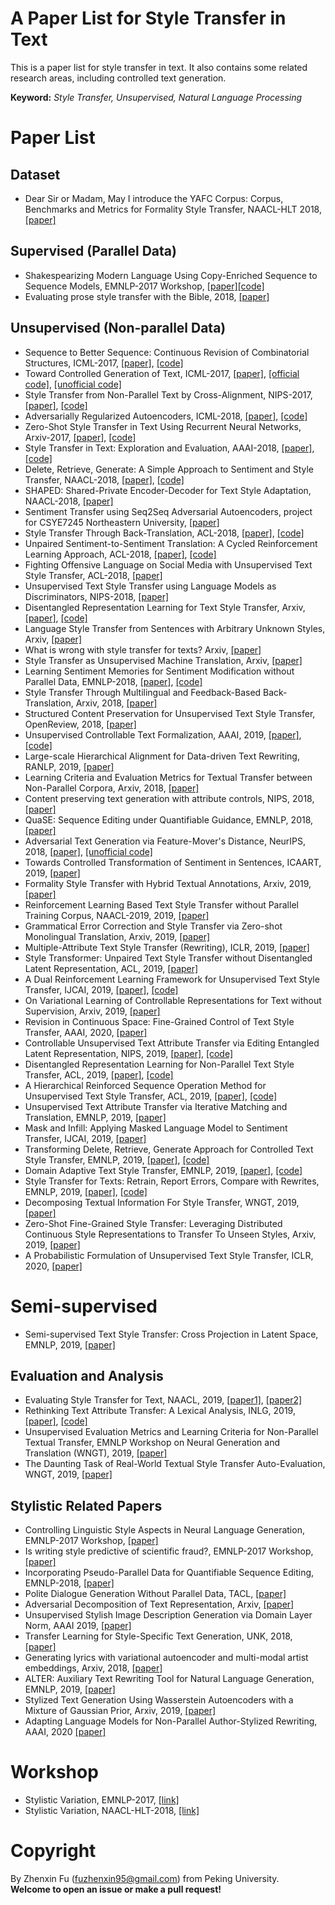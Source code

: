 # A Paper List for Style Transfer in Text
This is a paper list for style transfer in text. It also contains some related research areas, including controlled text generation.

**Keyword:** *Style Transfer, Unsupervised, Natural Language Processing*

# Paper List


## Dataset
- Dear Sir or Madam, May I introduce the YAFC Corpus: Corpus, Benchmarks and Metrics for Formality Style Transfer, NAACL-HLT 2018, [[paper]](https://arxiv.org/abs/1803.06535)

## Supervised (Parallel Data)
- Shakespearizing Modern Language Using Copy-Enriched Sequence to Sequence Models, EMNLP-2017 Workshop, [[paper]](https://arxiv.org/abs/1707.01161)[[code]](https://github.com/harsh19/Shakespearizing-Modern-English)
- Evaluating prose style transfer with the Bible, 2018, [[paper]](https://arxiv.org/abs/1711.04731)

## Unsupervised (Non-parallel Data)
- Sequence to Better Sequence: Continuous Revision of Combinatorial Structures, ICML-2017, [[paper]](http://proceedings.mlr.press/v70/mueller17a.html), [[code]](https://bitbucket.org/jwmueller/sequence-to-better-sequence/)
- Toward Controlled Generation of Text, ICML-2017, [[paper]](https://arxiv.org/abs/1703.00955), [[official code]](https://github.com/asyml/texar/tree/master/examples/text_style_transfer), [[unofficial code]](https://github.com/GBLin5566/toward-controlled-generation-of-text-pytorch)
- Style Transfer from Non-Parallel Text by Cross-Alignment, NIPS-2017, [[paper]](https://papers.nips.cc/paper/7259-style-transfer-from-non-parallel-text-by-cross-alignment.pdf), [[code]](https://github.com/shentianxiao/language-style-transfer)
- Adversarially Regularized Autoencoders, ICML-2018, [[paper]](https://arxiv.org/abs/1706.04223), [[code]](https://github.com/jakezhaojb/ARAE)
- Zero-Shot Style Transfer in Text Using Recurrent Neural Networks, Arxiv-2017, [[paper]](https://arxiv.org/abs/1711.04731), [[code]](https://github.com/keithecarlson/Zero-Shot-Style-Transfer)
- Style Transfer in Text: Exploration and Evaluation, AAAI-2018, [[paper]](https://arxiv.org/abs/1711.06861), [[code]](https://github.com/fuzhenxin/text_style_transfer)
- Delete, Retrieve, Generate: A Simple Approach to Sentiment and Style Transfer, NAACL-2018, [[paper]](https://arxiv.org/abs/1804.06437), [[code]](https://worksheets.codalab.org/worksheets/0xe3eb416773ed4883bb737662b31b4948/)
- SHAPED: Shared-Private Encoder-Decoder for Text Style Adaptation, NAACL-2018, [[paper]](https://arxiv.org/abs/1804.04093)
- Sentiment Transfer using Seq2Seq Adversarial Autoencoders, project for CSYE7245 Northeastern University, [[paper]](https://arxiv.org/abs/1804.04003)
- Style Transfer Through Back-Translation, ACL-2018, [[paper]](https://arxiv.org/abs/1804.09000), [[code]](https://github.com/shrimai/Style-Transfer-Through-Back-Translation)
- Unpaired Sentiment-to-Sentiment Translation: A Cycled Reinforcement Learning Approach, ACL-2018, [[paper]](https://arxiv.org/abs/1805.05181), [[code]](https://github.com/lancopku/unpaired-sentiment-translation)
- Fighting Offensive Language on Social Media with Unsupervised Text Style Transfer, ACL-2018, [[paper]](https://arxiv.org/abs/1805.07685)
- Unsupervised Text Style Transfer using Language Models as Discriminators, NIPS-2018, [[paper]](https://arxiv.org/abs/1805.11749)
- Disentangled Representation Learning for Text Style Transfer, Arxiv, [[paper]](https://arxiv.org/abs/1808.04339), [[code]](https://github.com/vineetjohn/linguistic-style-transfer)
- Language Style Transfer from Sentences with Arbitrary Unknown Styles, Arxiv, [[paper]](https://arxiv.org/abs/1808.04071)
- What is wrong with style transfer for texts? Arxiv, [[paper]](https://arxiv.org/abs/1808.04365)
- Style Transfer as Unsupervised Machine Translation, Arxiv, [[paper]](https://arxiv.org/abs/1808.07894)
- Learning Sentiment Memories for Sentiment Modification without Parallel Data, EMNLP-2018, [[paper]](https://arxiv.org/abs/1808.07311), [[code]](https://github.com/lancopku/SMAE)
- Style Transfer Through Multilingual and Feedback-Based Back-Translation, Arxiv, 2018, [[paper]](https://arxiv.org/abs/1809.06284)
- Structured Content Preservation for Unsupervised Text Style Transfer, OpenReview, 2018, [[paper]](https://openreview.net/forum?id=S1lCbhAqKX)
- Unsupervised Controllable Text Formalization, AAAI, 2019, [[paper]](https://arxiv.org/abs/1809.04556), [[code]](https://github.com/parajain/uctf)
- Large-scale Hierarchical Alignment for Data-driven Text Rewriting, RANLP, 2019, [[paper]](https://arxiv.org/abs/1810.08237)
- Learning Criteria and Evaluation Metrics for Textual Transfer between Non-Parallel Corpora, Arxiv, 2018, [[paper]](https://arxiv.org/abs/1810.11878)
- Content preserving text generation with attribute controls, NIPS, 2018, [[paper]](https://arxiv.org/abs/1811.01135)
- QuaSE: Sequence Editing under Quantifiable Guidance, EMNLP, 2018, [[paper]](http://aclweb.org/anthology/D18-1420)
- Adversarial Text Generation via Feature-Mover's Distance, NeurIPS, 2018, [[paper]](https://arxiv.org/abs/1809.06297), [[unofficial code]](https://github.com/knok/chainer-fm-gan)
- Towards Controlled Transformation of Sentiment in Sentences, ICAART, 2019, [[paper]](https://arxiv.org/abs/1901.11467)
- Formality Style Transfer with Hybrid Textual Annotations, Arxiv, 2019, [[paper]](https://arxiv.org/abs/1903.06353)
- Reinforcement Learning Based Text Style Transfer without Parallel Training Corpus, NAACL-2019, 2019, [[paper]](https://arxiv.org/abs/1903.10671)
- Grammatical Error Correction and Style Transfer via Zero-shot Monolingual Translation, Arxiv, 2019, [[paper]](https://arxiv.org/abs/1903.11283)
- Multiple-Attribute Text Style Transfer (Rewriting), ICLR, 2019, [[paper]](https://openreview.net/forum?id=H1g2NhC5KQ)
- Style Transformer: Unpaired Text Style Transfer without Disentangled Latent Representation, ACL, 2019, [[paper]](https://arxiv.org/abs/1905.05621)
- A Dual Reinforcement Learning Framework for Unsupervised Text Style Transfer, IJCAI, 2019, [[paper]](https://arxiv.org/abs/1905.10060), [[code]](https://github.com/luofuli/DualLanST)
- On Variational Learning of Controllable Representations for Text without Supervision, Arxiv, 2019, [[paper]](https://arxiv.org/abs/1905.11975)
- Revision in Continuous Space: Fine-Grained Control of Text Style Transfer, AAAI, 2020, [[paper]](https://arxiv.org/abs/1905.12304)
- Controllable Unsupervised Text Attribute Transfer via Editing Entangled Latent Representation, NIPS, 2019, [[paper]](https://arxiv.org/abs/1905.12926), [[code]](https://github.com/nrgeup/controllable-text-attribute-transfer)
- Disentangled Representation Learning for Non-Parallel Text Style Transfer, ACL, 2019, [[paper]](https://www.aclweb.org/anthology/P19-1041), [[code]](https://github.com/vineetjohn/linguistic-style-transfer)
- A Hierarchical Reinforced Sequence Operation Method for Unsupervised Text Style Transfer, ACL, 2019, [[paper]](https://www.aclweb.org/anthology/P19-1482), [[code]](https://github.com/ChenWu98/Point-Then-Operate)
- Unsupervised Text Attribute Transfer via Iterative Matching and Translation, EMNLP, 2019, [[paper]](https://arxiv.org/abs/1901.11333)
- Mask and Infill: Applying Masked Language Model to Sentiment Transfer, IJCAI, 2019, [[paper]](https://arxiv.org/abs/1908.08039)
- Transforming Delete, Retrieve, Generate Approach for Controlled Text Style Transfer, EMNLP, 2019, [[paper]](https://arxiv.org/abs/1908.09368), [[code]](https://github.com/agaralabs/transformer-drg-style-transfer)
- Domain Adaptive Text Style Transfer, EMNLP, 2019, [[paper]](https://arxiv.org/abs/1908.09395), [[code]](https://github.com/cookielee77/DAST)
- Style Transfer for Texts: Retrain, Report Errors, Compare with Rewrites, EMNLP, 2019, [[paper]](https://arxiv.org/pdf/1908.06809.pdf), [[code]](https://github.com/VAShibaev/text_style_transfer)
- Decomposing Textual Information For Style Transfer, WNGT, 2019, [[paper]](https://arxiv.org/abs/1909.12928)
- Zero-Shot Fine-Grained Style Transfer: Leveraging Distributed Continuous Style Representations to Transfer To Unseen Styles, Arxiv, 2019, [[paper]](https://arxiv.org/abs/1911.03914)
- A Probabilistic Formulation of Unsupervised Text Style Transfer, ICLR, 2020, [[paper]](https://openreview.net/forum?id=HJlA0C4tPS)

# Semi-supervised
- Semi-supervised Text Style Transfer: Cross Projection in Latent Space, EMNLP, 2019, [[paper]](https://arxiv.org/abs/1909.11493)

## Evaluation and Analysis
- Evaluating Style Transfer for Text, NAACL, 2019, [[paper1]](https://arxiv.org/abs/1904.02295), [[paper2]](https://dspace.mit.edu/bitstream/handle/1721.1/119569/1076275047-MIT.pdf?sequence=1)
- Rethinking Text Attribute Transfer: A Lexical Analysis, INLG, 2019, [[paper]](https://arxiv.org/abs/1909.12335), [[code]](https://github.com/FranxYao/pivot_analysis)
- Unsupervised Evaluation Metrics and Learning Criteria for Non-Parallel Textual Transfer, EMNLP Workshop on Neural Generation and Translation (WNGT), 2019, [[paper]](https://arxiv.org/abs/1810.11878)
- The Daunting Task of Real-World Textual Style Transfer Auto-Evaluation, WNGT, 2019, [[paper]](https://arxiv.org/abs/1910.03747)

## Stylistic Related Papers
- Controlling Linguistic Style Aspects in Neural Language Generation, EMNLP-2017 Workshop, [[paper]](https://arxiv.org/abs/1707.02633)
- Is writing style predictive of scientific fraud?, EMNLP-2017 Workshop, [[paper]](http://www.aclweb.org/anthology/W17-4905)
- Incorporating Pseudo-Parallel Data for Quantifiable Sequence Editing, EMNLP-2018, [[paper]](https://arxiv.org/abs/1804.07007)
- Polite Dialogue Generation Without Parallel Data, TACL, [[paper]](https://arxiv.org/abs/1805.03162)
- Adversarial Decomposition of Text Representation, Arxiv, [[paper]](https://arxiv.org/abs/1808.09042)
- Unsupervised Stylish Image Description Generation via Domain Layer Norm, AAAI 2019, [[paper]](https://arxiv.org/abs/1809.06214)
- Transfer Learning for Style-Specific Text Generation, UNK, 2018, [[paper]](https://nips2018creativity.github.io/doc/Transfer%20Learning%20for%20Style-Specific%20Text%20Generation.pdf)
- Generating lyrics with variational autoencoder and multi-modal artist embeddings, Arxiv, 2018, [[paper]](https://arxiv.org/abs/1812.08318)
- ALTER: Auxiliary Text Rewriting Tool for Natural Language Generation, EMNLP, 2019, [[paper]](https://arxiv.org/abs/1909.06564)
- Stylized Text Generation Using Wasserstein Autoencoders with a Mixture of Gaussian Prior, Arxiv, 2019, [[paper]](https://arxiv.org/abs/1911.03828)
- Adapting Language Models for Non-Parallel Author-Stylized Rewriting, AAAI, 2020 [[paper]](https://arxiv.org/abs/1909.09962)

# Workshop
- Stylistic Variation, EMNLP-2017, [[link]](https://sites.google.com/site/workshoponstylisticvariation/)
- Stylistic Variation, NAACL-HLT-2018, [[link]](https://sites.google.com/view/2ndstylisticvariation/home)


# Copyright 
By Zhenxin Fu (fuzhenxin95@gmail.com) from Peking University.  
**Welcome to open an issue or make a pull request!**
